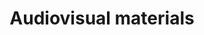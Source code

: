 ---
title: Audiovisual materials
longTitle: 'Audiovisual materials'
tags:
- gccommon
usedFor:
- "[[Multimedia]]"
---